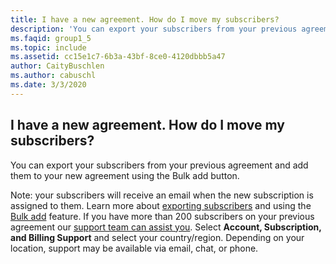```yaml
---
title: I have a new agreement. How do I move my subscribers?
description: 'You can export your subscribers from your previous agreement and add them to your new agreement using the Bulk add button. Note: your...'
ms.faqid: group1_5
ms.topic: include
ms.assetid: cc15e1c7-6b3a-43bf-8ce0-4120dbbb5a47
author: CaityBuschlen
ms.author: cabuschl
ms.date: 3/3/2020
---
```


## I have a new agreement.  How do I move my subscribers?

You can export your subscribers from your previous agreement and add them to your new agreement using the Bulk add button.

Note: your subscribers will receive an email when the new subscription is assigned to them. Learn more about [exporting subscribers](https://docs.microsoft.com/visualstudio/subscriptions/exporting-subscriptions) and using the [Bulk add](https://docs.microsoft.com/visualstudio/subscriptions/assign-license#bulk-assignments) feature. If you have more than 200 subscribers on your previous agreement our [support team can assist you](https://visualstudio.microsoft.com/subscriptions/support/#talktous). Select **Account, Subscription, and Billing Support** and select your country/region. Depending on your location, support may be available via email, chat, or phone.
